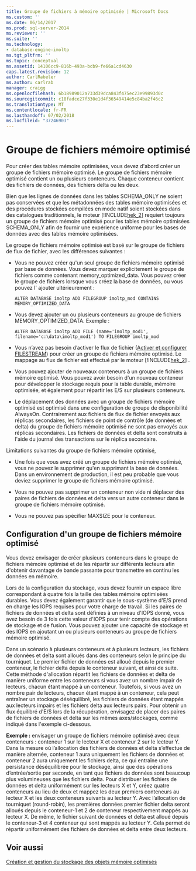 ```yaml
---
title: Groupe de fichiers à mémoire optimisée | Microsoft Docs
ms.custom: ''
ms.date: 06/14/2017
ms.prod: sql-server-2014
ms.reviewer: ''
ms.suite: ''
ms.technology:
- database-engine-imoltp
ms.tgt_pltfrm: ''
ms.topic: conceptual
ms.assetid: 14106cc9-816b-493a-bcb9-fe66a1cd4630
caps.latest.revision: 12
author: CarlRabeler
ms.author: carlrab
manager: craigg
ms.openlocfilehash: 6b18989012a733d39dca843f475ec23e99893d0c
ms.sourcegitcommit: c18fadce27f330e1d4f36549414e5c84ba2f46c2
ms.translationtype: MT
ms.contentlocale: fr-FR
ms.lasthandoff: 07/02/2018
ms.locfileid: "37246903"
---
```

# <a name="the-memory-optimized-filegroup"></a>Groupe de fichiers mémoire optimisé
  Pour créer des tables mémoire optimisées, vous devez d'abord créer un groupe de fichiers mémoire optimisé. Le groupe de fichiers mémoire optimisé contient un ou plusieurs conteneurs. Chaque conteneur contient des fichiers de données, des fichiers delta ou les deux.  
  
 Bien que les lignes de données dans les tables SCHEMA_ONLY ne soient pas conservées et que les métadonnées des tables mémoire optimisées et des procédures stockées compilées en mode natif soient stockées dans des catalogues traditionnels, le moteur [!INCLUDE[hek_2](../../includes/hek-2-md.md)] requiert toujours un groupe de fichiers mémoire optimisé pour les tables mémoire optimisées SCHEMA_ONLY afin de fournir une expérience uniforme pour les bases de données avec des tables mémoire optimisées.  
  
 Le groupe de fichiers mémoire optimisé est basé sur le groupe de fichiers de flux de fichier, avec les différences suivantes :  
  
-   Vous ne pouvez créer qu'un seul groupe de fichiers mémoire optimisé par base de données. Vous devez marquer explicitement le groupe de fichiers comme contenant memory_optimized_data. Vous pouvez créer le groupe de fichiers lorsque vous créez la base de données, ou vous pouvez l' ajouter ultérieurement :  
  
    ```  
    ALTER DATABASE imoltp ADD FILEGROUP imoltp_mod CONTAINS MEMORY_OPTIMIZED_DATA  
    ```  
  
-   Vous devez ajouter un ou plusieurs conteneurs au groupe de fichiers MEMORY_OPTIMIZED_DATA. Exemple :  
  
    ```  
    ALTER DATABASE imoltp ADD FILE (name='imoltp_mod1', filename='c:\data\imoltp_mod1') TO FILEGROUP imoltp_mod  
    ```  
  
-   Vous n’avez pas besoin d’activer le flux de fichier ([Activer et configurer FILESTREAM](../blob/enable-and-configure-filestream.md)) pour créer un groupe de fichiers mémoire optimisé. Le mappage au flux de fichier est effectué par le moteur [!INCLUDE[hek_2](../../includes/hek-2-md.md)] .  
  
-   Vous pouvez ajouter de nouveaux conteneurs à un groupe de fichiers mémoire optimisé. Vous pouvez avoir besoin d'un nouveau conteneur pour développer le stockage requis pour la table durable, mémoire optimisée, et également pour répartir les E/S sur plusieurs conteneurs.  
  
-   Le déplacement des données avec un groupe de fichiers mémoire optimisé est optimisé dans une configuration de groupe de disponibilité AlwaysOn. Contrairement aux fichiers de flux de fichier envoyés aux réplicas secondaires, les fichiers de point de contrôle (de données et delta) du groupe de fichiers mémoire optimisé ne sont pas envoyés aux réplicas secondaires. Les fichiers de données et delta sont construits à l'aide du journal des transactions sur le réplica secondaire.  
  
 Limitations suivantes du groupe de fichiers mémoire optimisé,  
  
-   Une fois que vous avez créé un groupe de fichiers mémoire optimisé, vous ne pouvez le supprimer qu'en supprimant la base de données. Dans un environnement de production, il est peu probable que vous deviez supprimer le groupe de fichiers mémoire optimisé.  
  
-   Vous ne pouvez pas supprimer un conteneur non vide ni déplacer des paires de fichiers de données et delta vers un autre conteneur dans le groupe de fichiers mémoire optimisé.  
  
-   Vous ne pouvez pas spécifier MAXSIZE pour le conteneur.  
  
## <a name="configuring-a-memory-optimized-filegroup"></a>Configuration d'un groupe de fichiers mémoire optimisé  
 Vous devez envisager de créer plusieurs conteneurs dans le groupe de fichiers mémoire optimisé et de les répartir sur différents lecteurs afin d'obtenir davantage de bande passante pour transmettre en continu les données en mémoire.  
  
 Lors de la configuration du stockage, vous devez fournir un espace libre correspondant à quatre fois la taille des tables mémoire optimisées durables. Vous devez également garantir que le sous-système d'E/S prend en charge les IOPS requises pour votre charge de travail. Si les paires de fichiers de données et delta sont définies à un niveau d'IOPS donné, vous avez besoin de 3 fois cette valeur d'IOPS pour tenir compte des opérations de stockage et de fusion. Vous pouvez ajouter une capacité de stockage et des IOPS en ajoutant un ou plusieurs conteneurs au groupe de fichiers mémoire optimisé.  
  
 Dans un scénario à plusieurs conteneurs et à plusieurs lecteurs, les fichiers de données et delta sont alloués dans des conteneurs selon le principe du tourniquet. Le premier fichier de données est alloué depuis le premier conteneur, le fichier delta depuis le conteneur suivant, et ainsi de suite. Cette méthode d'allocation répartit les fichiers de données et delta de manière uniforme entre les conteneurs si vous avez un nombre impair de lecteurs, chacun étant mappé à un conteneur. Toutefois, si vous avez un nombre pair de lecteurs, chacun étant mappé à un conteneur, cela peut entraîner un stockage déséquilibré, les fichiers de données étant mappés aux lecteurs impairs et les fichiers delta aux lecteurs pairs. Pour obtenir un flux équilibré d'E/S lors de la récupération, envisagez de placer des paires de fichiers de données et delta sur les mêmes axes/stockages, comme indiqué dans l'exemple ci-dessous.  
  
 **Exemple :** envisager un groupe de fichiers mémoire optimisé avec deux conteneurs : conteneur 1 sur le lecteur X et conteneur 2 sur le lecteur Y. Dans la mesure où l’allocation des fichiers de données et delta s’effectue de manière alternée, conteneur 1 aura uniquement les fichiers de données et conteneur 2 aura uniquement les fichiers delta, ce qui entraîne une persistance déséquilibrée pour le stockage, ainsi que des opérations d’entrée/sortie par seconde, en tant que fichiers de données sont beaucoup plus volumineuses que les fichiers delta. Pour distribuer les fichiers de données et delta uniformément sur les lecteurs X et Y, créez quatre conteneurs au lieu de deux et mappez les deux premiers conteneurs au lecteur X et les deux conteneurs suivants au lecteur Y. Avec l’allocation de tourniquet (round-robin), les premières données premier fichier delta seront alloués depuis le conteneur-1 et 2 de conteneur respectivement mappés au lecteur X. De même, le fichier suivant de données et delta est alloué depuis le conteneur-3 et 4 conteneur qui sont mappés au lecteur Y. Cela permet de répartir uniformément des fichiers de données et delta entre deux lecteurs.  
  
## <a name="see-also"></a>Voir aussi  
 [Création et gestion du stockage des objets mémoire optimisés](creating-and-managing-storage-for-memory-optimized-objects.md)  
  
  
